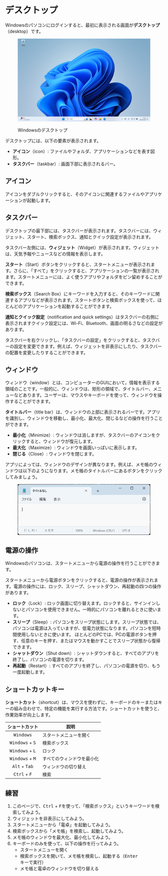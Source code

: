 # デスクトップ

Windowsのパソコンにログインすると、最初に表示される画面が**デスクトップ**（desktop）です。

<figure><img src="../.gitbook/assets/desktop.png" alt="" width="563"><figcaption><p>Windowsのデスクトップ</p></figcaption></figure>

デスクトップには、以下の要素が表示されます。

* **アイコン**（icon）: ファイルやフォルダ、アプリケーションなどを表す図形。
* **タスクバー**（taskbar）: 画面下部に表示されるバー。

## アイコン

アイコンをダブルクリックすると、そのアイコンに関連するファイルやアプリケーションが起動します。

## タスクバー

デスクトップの最下部には、タスクバーが表示されます。タスクバーには、ウィジェット、スタート、検索ボックス、通知とクイック設定が表示されます。

タスクバー左側には、**ウィジェット**（Widget）が表示されます。ウィジェットは、天気予報やニュースなどの情報を表示します。

**スタート**（Start）ボタンをクリックすると、スタートメニューが表示されます。さらに、「すべて」をクリックすると、アプリケーションの一覧が表示されます。スタートメニューには、よく使うアプリやフォルダをピン留めすることができます。

**検索ボックス**（Search Box）にキーワードを入力すると、そのキーワードに関連するアプリなどが表示されます。スタートボタンと検索ボックスを使って、ほとんどのアプリケーションを起動することができます。

**通知とクイック設定**（notification and quick settings）はタスクバーの右側に表示されますクイック設定には、Wi-Fi、Bluetooth、画面の明るさなどの設定があります。

タスクバーを右クリックし、「タスクバーの設定」をクリックすると、タスクバーの設定を変更できます。例えば、ウィジェットを非表示にしたり、タスクバーの配置を変更したりすることができます。

## ウィンドウ

ウィンドウ（window）とは、コンピューターのGUIにおいて，情報を表示する領域のことです。一般的に、ウィンドウは、矩形の領域で、タイトルバー、メニューなどあります。ユーザーは、マウスやキーボードを使って、ウィンドウを操作することができます。

**タイトルバー**（title bar）は、ウィンドウの上部に表示されるバーです。アプリを識別し、ウィンドウを移動し、最小化、最大化、閉じるなどの操作を行うことができます。

* **最小化**（Minimize）: ウィンドウは消しますが、タスクバーのアイコンをクリックすると、ウィンドウが復元します。
* **最大化**（Maximize）: ウィンドウを画面いっぱいに表示します。
* **閉じる**（Close）: ウィンドウを閉じます。

アプリによっては、ウィンドウのデザインが異なります。例えば、メモ帳のウィンドウは以下のようになります。メモ帳のタイトルバーにあるボタンをクリックしてみましょう。

<figure><img src="../.gitbook/assets/notepad.png" alt="" width="563"><figcaption></figcaption></figure>

## 電源の操作

Windowsのパソコンは、スタートメニューから電源の操作を行うことができます。

スタートメニューから電源ボタンをクリックすると、電源の操作が表示されます。電源の操作には、ロック、スリープ、シャットダウン、再起動の四つの操作があります。

* **ロック**（Lock）: ロック画面に切り替えます。ロックすると、サインインしないとパソコンを使用できません。一時的にパソコンを離れるときに使います。
* **スリープ**（Sleep）: パソコンをスリープ状態にします。スリープ状態では、パソコンは電源は入っていますが、低電力状態になります。パソコンを短時間使用しないときに使います。 ほとんどのPCでは、PCの電源ボタンを押す、任意のキーを押す、またはマウスを動かすことでスリープ状態から復帰できます。
* **シャットダウン**（Shut down）: シャットダウンすると、すべてのアプリを終了し、パソコンの電源を切ります。
* **再起動**（Restart）: すべてのアプリを終了し、パソコンの電源を切り、もう一度起動します。

## ショートカットキー

**ショートカット**（shortcut）は、マウスを使わずに、キーボードのキーまたはキーの組み合わせで、特定の機能を実行する方法です。ショートカットを使うと、作業効率が向上します。

|              ショートカット              | 説明            |
| :-------------------------------: | ------------- |
|         <kbd>Windows</kbd>        | スタートメニューを開く   |
| <kbd>Windows</kbd> + <kbd>S</kbd> | 検索ボックス        |
| <kbd>Windows</kbd> + <kbd>L</kbd> | ロック           |
| <kbd>Windows</kbd> + <kbd>M</kbd> | すべてのウィンドウを最小化 |
|  <kbd>Alt</kbd> + <kbd>Tab</kbd>  | ウィンドウの切り替え    |
|   <kbd>Ctrl</kbd> + <kbd>F</kbd>  | 検索            |

## 練習

1. このページで、<kbd>Ctrl</kbd> + <kbd>F</kbd>を使って、「検索ボックス」というキーワードを検索してみよう。
2. ウィジェットを非表示にしてみよう。
3. スタートメニューから「電卓」を起動してみよう。
4. 検索ボックスから「メモ帳」を検索し、起動してみよう。
5. メモ帳のウィンドウを最大化、最小化してみよう。
6. キーボードのみを使って、以下の操作を行ってみよう。
   * スタートメニューを開く
   * 検索ボックスを開いて、メモ帳を検索し、起動する（<kbd>Enter</kbd>キーで実行）
   * メモ帳と電卓のウィンドウを切り替える
